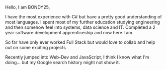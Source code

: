 Hello, I am BONDY25, 

I have the most experience with C# but have a pretty good understanding of most languages.
I spent most of my further education studying engineering and then somehow feel into systems, data science and IT.
Completed a 2 year software development apprenticeship and now here I am.

So far have only ever worked Full Stack but would love to collab and help out on some exciting projects

Recently jumped into Web-Dev and JavaScript, I think I know what I'm doing... but my Google search history might not show it.
